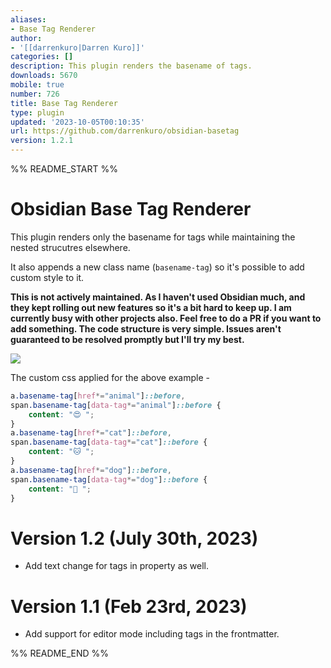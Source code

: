 ```yaml
---
aliases:
- Base Tag Renderer
author:
- '[[darrenkuro|Darren Kuro]]'
categories: []
description: This plugin renders the basename of tags.
downloads: 5670
mobile: true
number: 726
title: Base Tag Renderer
type: plugin
updated: '2023-10-05T00:10:35'
url: https://github.com/darrenkuro/obsidian-basetag
version: 1.2.1
---
```


%% README_START %%

# Obsidian Base Tag Renderer

This plugin renders only the basename for tags while maintaining the nested strucutres elsewhere.

It also appends a new class name (`basename-tag`) so it's possible to add custom style to it.

**This is not actively maintained. As I haven't used Obsidian much, and they kept rolling out new features so it's a bit hard to keep up. I am currently busy with other projects also. Feel free to do a PR if you want to add something. The code structure is very simple. Issues aren't guaranteed to be resolved promptly but I'll try my best.**

![](https://raw.githubusercontent.com/darrenkuro/obsidian-basetag/HEAD/pic/basetag.gif)

The custom css applied for the above example -

```css
a.basename-tag[href*="animal"]::before,
span.basename-tag[data-tag*="animal"]::before {
    content: "😍 ";
}
a.basename-tag[href*="cat"]::before,
span.basename-tag[data-tag*="cat"]::before {
    content: "🐱 ";
}
a.basename-tag[href*="dog"]::before,
span.basename-tag[data-tag*="dog"]::before {
    content: "🐶 ";
}
```

# Version 1.2 (July 30th, 2023)

- Add text change for tags in property as well.

# Version 1.1 (Feb 23rd, 2023)

- Add support for editor mode including tags in the frontmatter.



%% README_END %%